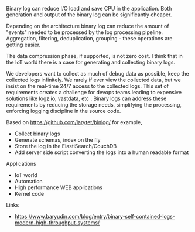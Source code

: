 Binary log can reduce I/O load and save CPU in the application. Both generation and  output of the binary log can be significantly cheaper. 


Depending on the architecture binary log can reduce the amount of "events" needed to be processed by the log processing pipeline. Aggregation, filtering, deduplication, grouping - these operations are getting easier. 


The data compression phase, if supported, is not zero cost. I think that in the IoT world there is a case for generating and collecting binary logs. 


We developers want to collect as much of debug data as possible, keep the collected logs infinitely. We rarely if ever view the collected data, but we insist on the real-time 24/7 access to the collected logs. This set of requirements creates a challenge for devops teams leading to expensive solutions like logz.io, vastdata, etc . Binary logs can address these requirements by reducing the storage needs, simplifying the processing, enforcing logging discipline in the source code. 

Based on https://github.com/larytet/binlog/ for example,

* Collect binary logs
* Generate schemas, index on the fly
* Store the log in the ElastiSearch/CouchDB
* Add server side script converting the logs into a human readable format

Applications

* IoT world
* Automation
* High performance WEB applications
* Kernel code


Links

* https://www.baryudin.com/blog/entry/binary-self-contained-logs-modern-high-throughput-systems/
